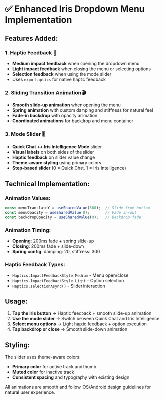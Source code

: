 # ✅ Enhanced Iris Dropdown Menu Implementation

## Features Added:

### 1. **Haptic Feedback** 🎯
- **Medium impact feedback** when opening the dropdown menu
- **Light impact feedback** when closing the menu or selecting options
- **Selection feedback** when using the mode slider
- Uses `expo-haptics` for native haptic feedback

### 2. **Sliding Transition Animation** 🎬
- **Smooth slide-up animation** when opening the menu
- **Spring animation** with custom damping and stiffness for natural feel
- **Fade-in backdrop** with opacity animation
- **Coordinated animations** for backdrop and menu container

### 3. **Mode Slider** 🎚️
- **Quick Chat ↔ Iris Intelligence Mode** slider
- **Visual labels** on both sides of the slider
- **Haptic feedback** on slider value change
- **Theme-aware styling** using primary colors
- **Step-based slider** (0 = Quick Chat, 1 = Iris Intelligence)

## Technical Implementation:

### **Animation Values:**
```typescript
const menuTranslateY = useSharedValue(300);  // Slide from bottom
const menuOpacity = useSharedValue(0);       // Fade in/out
const backdropOpacity = useSharedValue(0);   // Backdrop fade
```

### **Animation Timing:**
- **Opening**: 200ms fade + spring slide-up
- **Closing**: 200ms fade + slide-down
- **Spring config**: damping: 20, stiffness: 300

### **Haptic Feedback Types:**
- `Haptics.ImpactFeedbackStyle.Medium` - Menu open/close
- `Haptics.ImpactFeedbackStyle.Light` - Option selection
- `Haptics.selectionAsync()` - Slider interaction

## Usage:

1. **Tap the Iris button** → Haptic feedback + smooth slide-up animation
2. **Use the mode slider** → Switch between Quick Chat and Iris Intelligence
3. **Select menu options** → Light haptic feedback + option execution
4. **Tap backdrop or close** → Smooth slide-down animation

## Styling:

The slider uses theme-aware colors:
- **Primary color** for active track and thumb
- **Muted color** for inactive track
- **Consistent spacing** and typography with existing design

All animations are smooth and follow iOS/Android design guidelines for natural user experience.
